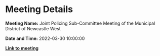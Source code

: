 # Meeting Details

**Meeting Name:** Joint Policing Sub-Committee Meeting of the Municipal District of Newcastle West

**Date and Time:** 2022-03-30 10:00:00

**<a href="https://www.limerick.ie/council/whats-on/joint-policing-sub-committee-meeting-municipal-district-newcastle-west" target="_blank">Link to meeting</a>**
